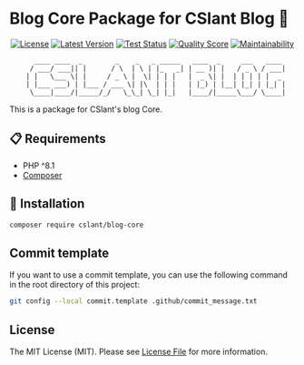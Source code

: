 # Blog Core Package for CSlant Blog 👋

<p align="center">
<a href="#"><img src="https://img.shields.io/github/license/cslant/blog-core.svg?style=flat-square" alt="License"></a>
<a href="https://packagist.org/packages/cslant/blog-core"><img src="https://img.shields.io/github/release/cslant/blog-core.svg?style=flat-square" alt="Latest Version"></a>
    <a href="https://github.com/cslant/blog-core/actions/workflows/setup_test.yml"><img src="https://img.shields.io/github/actions/workflow/status/cslant/blog-core/setup_test.yml?label=tests&branch=main" alt="Test Status"></a>
<a href="https://scrutinizer-ci.com/g/cslant/blog-core"><img src="https://img.shields.io/scrutinizer/g/cslant/blog-core.svg?style=flat-square" alt="Quality Score"></a>
<a href="https://codeclimate.com/github/cslant/blog-core/maintainability"><img src="https://api.codeclimate.com/v1/badges/429b59aad9584bad7ff6/maintainability"  alt="Maintainability"/></a>
</p>

```text
      ____ ____  _        _    _   _ _____   ____  _     ___   ____
     / ___/ ___|| |      / \  | \ | |_   _| | __ )| |   / _ \ / ___|
    | |   \___ \| |     / _ \ |  \| | | |   |  _ \| |  | | | | |  _
    | |___ ___) | |___ / ___ \| |\  | | |   | |_) | |__| |_| | |_| |
     \____|____/|_____/_/   \_\_| \_| |_|   |____/|_____\___/ \____|
 ```

This is a package for CSlant's blog Core.

## 📋 Requirements

- PHP ^8.1
- [Composer](https://getcomposer.org/)


## 🔧 Installation

```bash
composer require cslant/blog-core
```

##  Commit template

If you want to use a commit template, you can use the following command in the root directory of this project:

```bash
git config --local commit.template .github/commit_message.txt
```

## License

The MIT License (MIT). Please see [License File](LICENSE) for more information.
